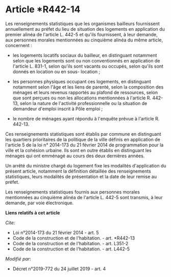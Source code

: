 # Article *R442-14

Les renseignements statistiques que les organismes bailleurs fournissent annuellement au préfet du lieu de situation des
logements en application du premier alinéa de l'article L. 442-5 et qu'ils fournissent, à leur demande, aux personnes morales
mentionnées au cinquième alinéa du même article, concernent :

- les logements locatifs sociaux du bailleur, en distinguant notamment selon que les logements sont ou non conventionnés en
application de l'article L. 831-1, selon qu'ils sont vacants ou occupés, selon qu'ils sont donnés en location ou en sous-
location ;

- les personnes physiques occupant ces logements, en distinguant notamment selon l'âge et les liens de parenté, selon la
composition des ménages et leurs revenus rapportés au plafond de ressources, selon que sont perçues ou non les allocations
mentionnées à l'article R. 442-13, selon la nature de l'activité professionnelle ou la situation de demandeur d'emploi
inscrit à Pôle emploi ;

- le nombre de ménages ayant répondu à l'enquête prévue à l'article R. 442-13.

Ces renseignements statistiques sont établis par commune en distinguant les quartiers prioritaires de la politique de la
ville définis en application de l'article 5 de la loi n° 2014-173 du 21 février 2014 de programmation pour la ville et la
cohésion urbaine. Ils sont en outre établis en distinguant les ménages qui ont emménagé au cours des deux dernières années.

Un arrêté du ministre chargé du logement fixe les modalités d'application du présent article, notamment la définition
détaillée des renseignements statistiques, leurs modalités de présentation et la date de leur remise au préfet.

Les renseignements statistiques fournis aux personnes morales mentionnées au cinquième alinéa de l'article L. 442-5 sont
transmis, à leur demande, par voie électronique.

**Liens relatifs à cet article**

_Cite_:

  - Loi n°2014-173 du 21 février 2014 - art. 5
  - Code de la construction et de l'habitation. - art. *R442-13
  - Code de la construction et de l'habitation. - art. L351-2
  - Code de la construction et de l'habitation. - art. L442-5

_Modifié par_:

  - Décret n°2019-772 du 24 juillet 2019 - art. 4
